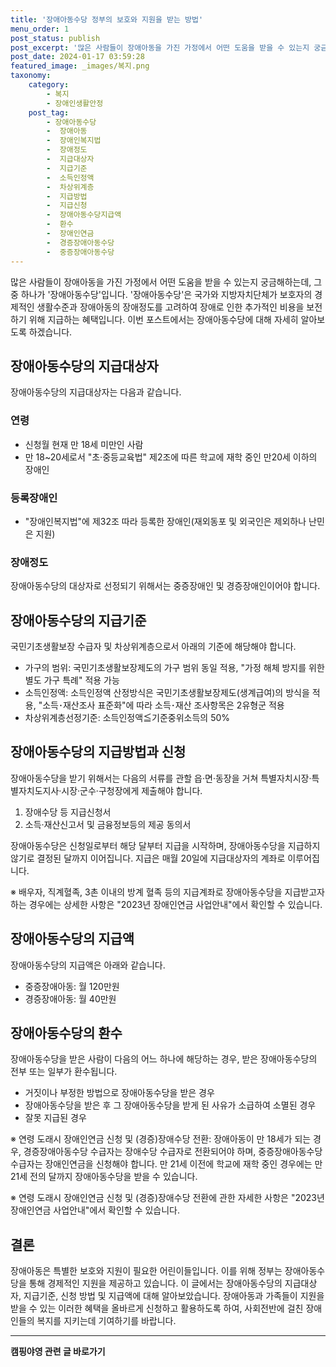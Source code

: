 ```yaml
---
title: '장애아동수당 정부의 보호와 지원을 받는 방법'
menu_order: 1
post_status: publish
post_excerpt: '많은 사람들이 장애아동을 가진 가정에서 어떤 도움을 받을 수 있는지 궁금해하는데, 그 중 하나가  장애아동수당 입니다.  장애아동수당 은 국가와 지방자치단체가 보호자의 경제적인 생활수준과 장애아동의 장애정도를 고려하여 장애로 인한 추가적인 비용을 보전하기 위해 지급하는 혜택입니다. 이번 포스트에서는 장애아동수당에 대해 자세히 알아보도록 하겠습니다.'
post_date: 2024-01-17 03:59:28
featured_image: _images/복지.png
taxonomy:
    category:
        - 복지
        - 장애인생활안정
    post_tag:
        - 장애아동수당
        -  장애아동
        -  장애인복지법
        -  장애정도
        -  지급대상자
        -  지급기준
        -  소득인정액
        -  차상위계층
        -  지급방법
        -  지급신청
        -  장애아동수당지급액
        -  환수
        -  장애인연금
        -  경증장애아동수당
        -  중증장애아동수당
---
```



많은 사람들이 장애아동을 가진 가정에서 어떤 도움을 받을 수 있는지 궁금해하는데, 그 중 하나가 '장애아동수당'입니다. '장애아동수당'은 국가와 지방자치단체가 보호자의 경제적인 생활수준과 장애아동의 장애정도를 고려하여 장애로 인한 추가적인 비용을 보전하기 위해 지급하는 혜택입니다. 이번 포스트에서는 장애아동수당에 대해 자세히 알아보도록 하겠습니다.

## 장애아동수당의 지급대상자

장애아동수당의 지급대상자는 다음과 같습니다.

### 연령

* 신청월 현재 만 18세 미만인 사람
* 만 18~20세로서 "초·중등교육법" 제2조에 따른 학교에 재학 중인 만20세 이하의 장애인

### 등록장애인

* "장애인복지법"에 제32조 따라 등록한 장애인(재외동포 및 외국인은 제외하나 난민은 지원)

### 장애정도

장애아동수당의 대상자로 선정되기 위해서는 중증장애인 및 경증장애인이어야 합니다.

## 장애아동수당의 지급기준

국민기초생활보장 수급자 및 차상위계층으로서 아래의 기준에 해당해야 합니다.

* 가구의 범위: 국민기초생활보장제도의 가구 범위 동일 적용, "가정 해체 방지를 위한 별도 가구 특례" 적용 가능
* 소득인정액: 소득인정액 산정방식은 국민기초생활보장제도(생계급여)의 방식을 적용, "소득･재산조사 표준화"에 따라 소득･재산 조사항목은 2유형군 적용
* 차상위계층선정기준: 소득인정액≦기준중위소득의 50%

## 장애아동수당의 지급방법과 신청

장애아동수당을 받기 위해서는 다음의 서류를 관할 읍·면·동장을 거쳐 특별자치시장·특별자치도지사·시장·군수·구청장에게 제출해야 합니다.

1. 장애수당 등 지급신청서
2. 소득·재산신고서 및 금융정보등의 제공 동의서

장애아동수당은 신청일로부터 해당 달부터 지급을 시작하며, 장애아동수당을 지급하지 않기로 결정된 달까지 이어집니다. 지급은 매월 20일에 지급대상자의 계좌로 이루어집니다.

※ 배우자, 직계혈족, 3촌 이내의 방계 혈족 등의 지급계좌로 장애아동수당을 지급받고자 하는 경우에는 상세한 사항은 "2023년 장애인연금 사업안내"에서 확인할 수 있습니다.

## 장애아동수당의 지급액

장애아동수당의 지급액은 아래와 같습니다.

* 중증장애아동: 월 120만원
* 경증장애아동: 월 40만원

## 장애아동수당의 환수

장애아동수당을 받은 사람이 다음의 어느 하나에 해당하는 경우, 받은 장애아동수당의 전부 또는 일부가 환수됩니다.

* 거짓이나 부정한 방법으로 장애아동수당을 받은 경우
* 장애아동수당을 받은 후 그 장애아동수당을 받게 된 사유가 소급하여 소멸된 경우
* 잘못 지급된 경우

※ 연령 도래시 장애인연금 신청 및 (경증)장애수당 전환: 장애아동이 만 18세가 되는 경우, 경증장애아동수당 수급자는 장애수당 수급자로 전환되어야 하며, 중증장애아동수당 수급자는 장애인연금을 신청해야 합니다. 만 21세 이전에 학교에 재학 중인 경우에는 만 21세 전의 달까지 장애아동수당을 받을 수 있습니다.

※ 연령 도래시 장애인연금 신청 및 (경증)장애수당 전환에 관한 자세한 사항은 "2023년 장애인연금 사업안내"에서 확인할 수 있습니다.

## 결론

장애아동은 특별한 보호와 지원이 필요한 어린이들입니다. 이를 위해 정부는 장애아동수당을 통해 경제적인 지원을 제공하고 있습니다. 이 글에서는 장애아동수당의 지급대상자, 지급기준, 신청 방법 및 지급액에 대해 알아보았습니다. 장애아동과 가족들이 지원을 받을 수 있는 이러한 혜택을 올바르게 신청하고 활용하도록 하여, 사회전반에 걸친 장애인들의 복지를 지키는데 기여하기를 바랍니다.
<!-- wp:separator -->
<hr class="wp-block-separator has-alpha-channel-opacity"/>
<!-- /wp:separator -->

<!-- wp:group {"backgroundColor":"base","layout":{"type":"constrained"}} -->
<div class="wp-block-group has-base-background-color has-background"><!-- wp:paragraph {"align":"center","fontSize":"medium"} -->
<p class="has-text-align-center has-large-font-size"><strong>캠핑야영 관련 글 바로가기</strong></p>
<!-- /wp:paragraph -->


<!-- wp:latest-posts
{"categories":[{"id":16146,"count":19,"description":"","link":"https://uknowlaw.com/category/%ec%ba%a0%ed%95%91%ec%95%bc%ec%98%81/","name":"캠핑야영","slug":"캠핑야영","taxonomy":"category","parent":0,"meta":[],"_links":{"self":[{"href":"https://uknowlaw.com/wp-json/wp/v2/categories/16146"}],"collection":[{"href":"https://uknowlaw.com/wp-json/wp/v2/categories"}],"about":[{"href":"https://uknowlaw.com/wp-json/wp/v2/taxonomies/category"}],"wp:post_type":[{"href":"https://uknowlaw.com/wp-json/wp/v2/posts?categories=16146"}],"curies":[{"name":"wp","href":"https://api.w.org/{rel}","templated":true}]}}],"postsToShow":100,"excerptLength":28,"postLayout":"grid","columns":2,"featuredImageAlign":"left","featuredImageSizeSlug":"large","fontSize":"small"} /--></div>
<!-- /wp:group -->